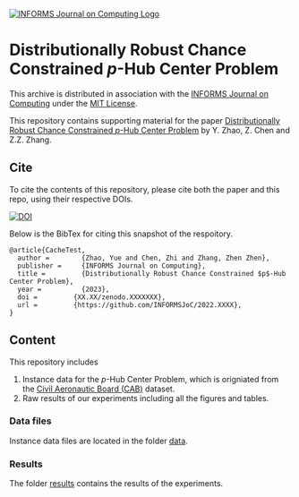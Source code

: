 [![INFORMS Journal on Computing Logo](https://INFORMSJoC.github.io/logos/INFORMS_Journal_on_Computing_Header.jpg)](https://pubsonline.informs.org/journal/ijoc)

# Distributionally Robust Chance Constrained $p$-Hub Center Problem

This archive is distributed in association with the [INFORMS Journal on
Computing](https://pubsonline.informs.org/journal/ijoc) under the [MIT License](LICENSE).

This repository contains supporting material for the paper [Distributionally Robust Chance Constrained $p$-Hub Center Problem](https://doi.org/????) by Y. Zhao, Z. Chen and Z.Z. Zhang.


## Cite

To cite the contents of this repository, please cite both the paper and this repo, using their respective DOIs.

[![DOI](https://zenodo.org/badge/DOI/XX.XXXX/zenodo.XXXXXXX.svg)](https://doi.org/XX.XXXX/zenodo.XXXXXXX)

Below is the BibTex for citing this snapshot of the respoitory.

```
@article{CacheTest,
  author =        {Zhao, Yue and Chen, Zhi and Zhang, Zhen Zhen},
  publisher =     {INFORMS Journal on Computing},
  title =         {Distributionally Robust Chance Constrained $p$-Hub Center Problem},
  year =          {2023},
  doi =         {XX.XX/zenodo.XXXXXXX},
  url =         {https://github.com/INFORMSJoC/2022.XXXX},
}  
```

## Content

This repository includes

1. Instance data for the $p$-Hub Center Problem, which is origniated from the [Civil Aeronautic Board (CAB)](https://www.researchgate.net/publication/269396247_cab100_mok) dataset.
1. Raw results of our experiments including all the figures and tables.

### Data files

Instance data files are located in the folder [data](data).


### Results
The folder [results](results) contains the results of the experiments.
